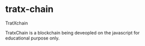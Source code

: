# tratx-chain
TratXchain

TratxChain is a blockchain being deveopled on the javascript for educational purpose only.

